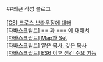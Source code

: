##최근 작성 블로그<br/><br/>
<a href=https://gapus.tistory.com/26>[CS] 크로스 브라우징에 대해</a></br><a href=https://gapus.tistory.com/25>[자바스크립트] == 과 === 에 대해서</a></br><a href=https://gapus.tistory.com/24>[자바스크립트] Map과 Set</a></br><a href=https://gapus.tistory.com/23>[자바스크립트] 얕은 복사, 깊은 복사</a></br><a href=https://gapus.tistory.com/22>[자바스크립트] ES6 이후 생긴 주요 기능</a></br>